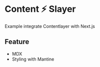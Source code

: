 # Content ⚡️ Slayer

Example integrate Contentlayer with Next.js

## Feature

- MDX
- Styling with Mantine
